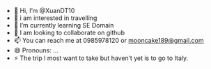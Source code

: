 - 👋 Hi, I’m @XuanDT10
- 👀 i am interested in travelling
- 🌱 I’m currently learning SE Domain
- 💞️ I am looking to collaborate on github
- 📫 You can reach me at 0985978120 or mooncake189@gmail.com
- 😄 Pronouns: ...
- ⚡ The trip I  most want to take but haven’t yet is to go to Italy.

<!---
XuanDT10/XuanDT10 is a ✨ special ✨ repository because its `README.md` (this file) appears on your GitHub profile.
You can click the Preview link to take a look at your changes.
--->
